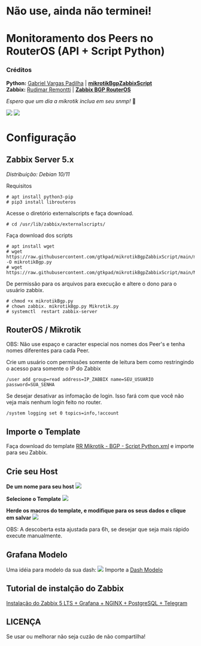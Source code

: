 # Não use, ainda não terminei! 

# Monitoramento dos Peers no RouterOS (API + Script Python)
### Créditos 
<b>Python:</b> <a href="https://github.com/gtkpad">Gabriel Vargas Padilha</a> | <b><a href="https://github.com/gtkpad/mikrotikBgpZabbixScript">mikrotikBgpZabbixScript</b></a><br />
<b>Zabbix:</b> <a href="https://github.com/remontti">Rudimar Remontti</a> | <b><a href="https://github.com/remontti/Zabbix-Templates/edit/main/Mikrotik/BGP_ROUTEROS/">Zabbix BGP RouterOS</b></a>

<i>Espero que um dia a mikrotik inclua em seu snmp!</i> 🙌

<img src="https://raw.githubusercontent.com/remontti/Zabbix-Templates/main/Mikrotik/BGP_ROUTEROS/imgs/dados.png">
<img src="https://github.com/remontti/Zabbix-Templates/blob/main/Mikrotik/BGP_ROUTEROS/imgs/graficos_bgp.png">

# Configuração

## Zabbix Server 5.x
<i>Distribuição: Debian 10/11</i>

Requisitos
```
# apt install python3-pip
# pip3 install librouteros
```
Acesse o diretório externalscripts e faça download.
```
# cd /usr/lib/zabbix/externalscripts/
```
Faça download dos scripts 
```
# apt install wget 
# wget https://raw.githubusercontent.com/gtkpad/mikrotikBgpZabbixScript/main/main.py -O mikrotikBgp.py
# wget https://raw.githubusercontent.com/gtkpad/mikrotikBgpZabbixScript/main/Mikrotik.py
```
De permissão para os arquivos para execução e altere o dono para o usuário zabbix.
```
# chmod +x mikrotikBgp.py
# chown zabbix. mikrotikBgp.py Mikrotik.py
# systemctl  restart zabbix-server
```

## RouterOS / Mikrotik
OBS: Não use espaço e caracter especial nos nomes dos Peer's e tenha nomes diferentes para cada Peer.

Crie um usuário com permissões somente de leitura bem como restringindo o acesso para somente o IP do Zabbix
```
/user add group=read address=IP_ZABBIX name=SEU_USUARIO password=SUA_SENHA
```
Se desejar desativar as infomação de login. Isso fará com que você não veja mais nenhum login feito no router.
```
/system logging set 0 topics=info,!account
```

## Importe o Template
Faça download do template <a href="https://raw.githubusercontent.com/remontti/Zabbix-Templates/main/Mikrotik/BGP_ROUTEROS/RR%20Mikrotik%20-%20BGP%20-%20Script%20Python.xml">RR Mikrotik - BGP - Script Python.xml</a> e importe para seu Zabbix.

## Crie seu Host
<b>De um nome para seu host</b>
<img src="https://github.com/remontti/Zabbix-Templates/blob/main/Mikrotik/BGP_ROUTEROS/imgs/host_1.png">
  
<b>Selecione o Template</b>
<img src="https://github.com/remontti/Zabbix-Templates/blob/main/Mikrotik/BGP_ROUTEROS/imgs/host_2.png">

<b>Herde os macros do template, e modifique para os seus dados e clique em salvar</b>
<img src="https://github.com/remontti/Zabbix-Templates/blob/main/Mikrotik/BGP_ROUTEROS/imgs/host_3.png">

OBS: A descoberta esta ajustada para 6h, se desejar que seja mais rápido execute manualmente.

## Grafana Modelo
Uma idéia para modelo da sua dash:
<img src="https://github.com/remontti/Zabbix-Templates/blob/main/Mikrotik/BGP_ROUTEROS/imgs/grafana.png">
Importe a <a href="https://raw.githubusercontent.com/remontti/Zabbix-Templates/main/Mikrotik/BGP_ROUTEROS/Grafana_Modelo.json">Dash Modelo</a>

## Tutorial de instalção do Zabbix
<a href="https://blog.remontti.com.br/5517">Instalação do Zabbix 5 LTS + Grafana + NGINX + PostgreSQL + Telegram</a>

## LICENÇA
Se usar ou melhorar não seja cuzão de não compartilha!
